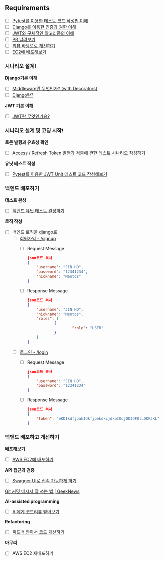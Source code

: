 ## Requirements

- [ ]  [Pytest를 이용한 테스트 코드 작성법 이해](./Django/Pytest.md)
- [ ]  [Django를 이용한 인증과 권한 이해](./Django/인증과권한.md)
- [ ]  [JWT와 구체적인 알고리즘의 이해](./Django/JWT.md)
- [ ]  [PR 날려보기](./Django/PR.md)
- [ ]  [리뷰 바탕으로 개선하기](./Django/AI.md)
- [ ]  [EC2에 배포해보기](./Django/aws.md)

### 시나리오 설계!

**Django기본 이해**

- [ ]  [Middleware란 무엇인가? (with Decorators)](./Django/Middleware.md)
- [ ]  [Django란?](./Django/django.md)

**JWT 기본 이해**

- [ ]  [JWT란 무엇인가요?](./Django/JWTcode.md)

### 시나리오 설계 및 코딩 시작!

**토큰 발행과 유효성 확인**

- [ ]  [Access / Refresh Token 발행과 검증에 관한 테스트 시나리오 작성하기](./Django/token.md)

**유닛 테스트 작성**

- [ ]  [Pytest를 이용한 JWT Unit 테스트 코드 작성해보기](./Django/testToken.md)

### 백엔드 배포하기

**테스트 완성**

- [ ]  [백엔드 유닛 테스트 완성하기](./Django/viewtest.md)

**로직 작성**

- [ ]  백엔드 로직을 django로
    - [ ]  [회원가입 - /signup](./Django/signup.md)
        - [ ]  Request Message
            
            ```json
            json코드 복사
            {
            	"username": "JIN HO",
            	"password": "12341234",
            	"nickname": "Mentos"
            }
            
            ```
            
        - [ ]  Response Message
            
            ```json
            json코드 복사
            {
            	"username": "JIN HO",
            	"nickname": "Mentos",
            	"roles": [
            			{
            					"role": "USER"
            			}
            	]
            }
            
            ```
            
    - [ ]  [로그인 - /login](./Django/login.md)
        - [ ]  Request Message
            
            ```json
            json코드 복사
            {
            	"username": "JIN HO",
            	"password": "12341234"
            }
            
            ```
            
        - [ ]  Response Message
            
            ```json
            json코드 복사
            {
            	"token": "eKDIkdfjoakIdkfjpekdkcjdkoIOdjOKJDFOlLDKFJKL"
            }
            
            ```
            

### 백엔드 배포하고 개선하기

**배포해보기**

- [ ]  [AWS EC2에 배포하기](./Django/aws.md)

**API 접근과 검증**

- [ ]  [Swagger UI로 접속 가능하게 하기](./Django/swagger.md)

[Git 커밋 메시지 잘 쓰는 법 | GeekNews](https://news.hada.io/topic?id=9178&utm_source=slack&utm_medium=bot&utm_campaign=TQ595477U)

**AI-assisted programming**

- [ ]  [AI에게 코드리뷰 받아보기](./Django/AI.md)

**Refactoring**

- [ ]  [피드백 받아서 코드 개선하기](./Django/AI.md)

**마무리**

- [ ]  AWS EC2 재배포하기
